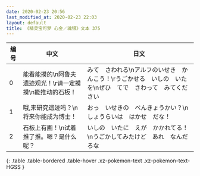 ```yaml
---
date: 2020-02-23 20:56
last_modified_at: 2020-02-23 22:03
layout: default
title: 《精灵宝可梦 心金／魂银》文本 375
---
```

| 编号 | 中文 | 日文 |
| ---- | ---- | ---- |
| 0 | 能看能摸的\n阿鲁夫遗迹观光！\r请一定摸摸\n能推动的石板！ | みて　さわれる\nアルフのいせき　かんこう！\rうごかせる　いしの　いたを\nぜひ　てで　さわって　みてください |
| 1 | 哦,来研究遗迹吗？\n将来你能成为博士！ | おっ　いせきの　べんきょうかい？\nしょうらいは　はかせ　だな！ |
| 2 | 石板上有画！\n试着推了推。嗯？是什么呢？ | いしの　いたに　えが　かかれてる！\nうごかしてみたけど　あれ　なんだろな |
{: .table .table-bordered .table-hover .xz-pokemon-text .xz-pokemon-text-HGSS }